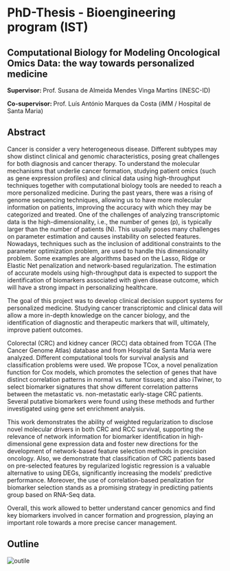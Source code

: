 # PhD-Thesis - Bioengineering program (IST)

## Computational Biology for Modeling Oncological Omics Data: the way towards personalized medicine

<b> Supervisor: </b> Prof. Susana de Almeida Mendes Vinga Martins (INESC-ID)

<b> Co-supervisor: </b> Prof. Luís António Marques da Costa (iMM / Hospital de Santa Maria)

## Abstract

Cancer is consider a very heterogeneous disease. Different subtypes may show distinct clinical and genomic characteristics, posing great challenges for both diagnosis and cancer therapy. To understand the molecular mechanisms that underlie cancer formation, studying patient omics (such as gene expression profiles) and clinical data using high-throughput techniques together with computational biology tools are needed to reach a more personalized medicine. 
During the past years, there was a rising of genome sequencing techniques, allowing us to have more molecular information on patients, improving the accuracy with which they may be categorized and treated. One of the challenges of analyzing transcriptomic data is the high-dimensionality, i.e., the number of genes (p), is typically larger than the number of patients (N). This usually poses many challenges on parameter estimation and causes instability on selected features. Nowadays, techniques such as the inclusion of additional constraints to the parameter optimization problem, are used to handle this dimensionality problem. Some examples are algorithms based on the Lasso, Ridge or Elastic Net penalization and network-based regularization. The estimation of accurate models using high-throughput data is expected to support the identification of biomarkers associated with given disease outcome, which will have a strong impact in personalizing healthcare. 

The goal of this project was to develop clinical decision support systems for personalized medicine. Studying cancer transcriptomic and clinical data will allow a more in-depth knowledge on the cancer biology, and the identification of diagnostic and therapeutic markers that will, ultimately, improve patient outcomes.

Colorectal (CRC) and kidney cancer (RCC) data obtained from TCGA (The Cancer Genome Atlas) database and from Hospital de Santa Maria were analyzed. Different computational tools for survival analysis and classification problems were used. We propose TCox, a novel penalization function for Cox models, which promotes the selection of genes that have distinct correlation patterns in normal vs. tumor tissues; and also iTwiner, to select biomarker signatures that show different correlation patterns between the metastatic vs. non-metastatic early-stage CRC patients. Several putative biomarkers were found using these methods and further investigated using gene set enrichment analysis. 

This work demonstrates the ability of weighted regularization to disclose novel molecular drivers in both CRC and RCC survival, supporting the relevance of network information for biomarker identification in high-dimensional gene expression data and foster new directions for the development of network-based feature selection methods in precision oncology. Also, we demonstrate that classification of CRC patients based on pre-selected features by regularized logistic regression is a valuable alternative to using DEGs, significantly increasing the models’ predictive performance. Moreover, the use of correlation-based penalization for biomarker selection stands as a promising strategy in predicting patients group based on RNA-Seq data.

Overall, this work allowed to better understand cancer genomics and find key biomarkers involved in cancer formation and progression, playing an important role towards a more precise cancer management.

## Outline

![outile](https://user-images.githubusercontent.com/45852638/176178206-86f520ff-679c-4fa4-aa01-498befd82829.png)
